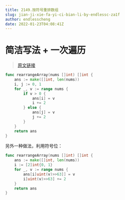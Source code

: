 ```yaml
---
title: 2149.按符号重排数组
slug: jian-ji-xie-fa-yi-ci-bian-li-by-endlessc-za1f
author: endlesscheng
date: 2022-01-23T04:08:41Z
---
```

# 简洁写法 + 一次遍历
 
> [原文链接](https://leetcode.cn/problems/rearrange-array-elements-by-sign/solution/jian-ji-xie-fa-yi-ci-bian-li-by-endlessc-za1f)
```go
func rearrangeArray(nums []int) []int {
	ans := make([]int, len(nums))
	i, j := 0, 1
	for _, v := range nums {
		if v > 0 {
			ans[i] = v
			i += 2
		} else {
			ans[j] = v
			j += 2
		}
	}
	return ans
}
```

另外一种做法，利用符号位：

```go
func rearrangeArray(nums []int) []int {
	ans := make([]int, len(nums))
	i := [2]int{0, 1}
	for _, v := range nums {
		ans[i[uint(v)>>63]] = v
		i[uint(v)>>63] += 2
	}
	return ans
}
```
